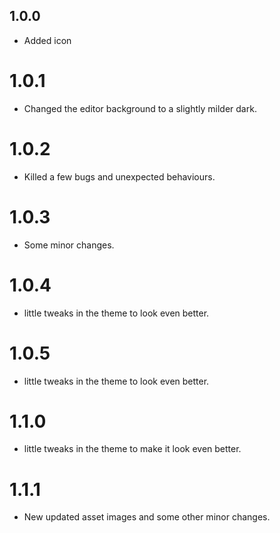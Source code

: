 ## 1.0.0
* Added icon

# 1.0.1
* Changed the editor background to a slightly milder dark.

# 1.0.2
* Killed a few bugs and unexpected behaviours.

# 1.0.3
* Some minor changes.

# 1.0.4
* little tweaks in the theme to look even better.

# 1.0.5
* little tweaks in the theme to look even better.

# 1.1.0
* little tweaks in the theme to make it look even better.

# 1.1.1
* New updated asset images and some other minor changes.